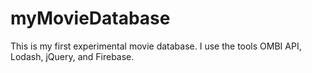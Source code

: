 # myMovieDatabase
This is my first experimental movie database. I use the tools OMBI API, Lodash, jQuery, and Firebase.
